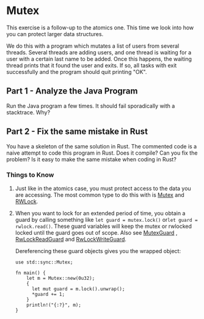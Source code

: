 # Mutex

This exercise is a follow-up to the atomics one. This time we look into how
you can protect larger data structures.

We do this with a program which mutates a list
of users from several threads. Several threads
are adding users, and one thread is waiting
for a user with a certain last name to be
added. Once this happens, the waiting thread
prints that it found the user and exits.
If so, all tasks with exit successfully
and the program should quit printing
"OK".

## Part 1 - Analyze the Java Program

Run the Java program a few times. It should
fail sporadically with a stacktrace. Why?

## Part 2 - Fix the same mistake in Rust

You have a skeleton of the same solution in Rust. The commented code is a naive attempt to
code this program in Rust. Does it compile?
Can you fix the problem? Is it easy to make
the same mistake when coding in Rust?

### Things to Know

1. Just like in the atomics case, you must protect access to the data you are accessing.
   The most common type to do this with is [Mutex](https://doc.rust-lang.org/std/sync/struct.Mutex.html) and
    [RWLock](https://doc.rust-lang.org/std/sync/struct.RwLock.html).

2. When you want to lock for an extended period of time, you obtain a guard
   by calling something like `let guard = mutex.lock()` or`let guard = rwlock.read()`.
   These guard variables will keep the mutex or rwlocked locked until the guard
   goes out of scope. Also see [MutexGuard](https://doc.rust-lang.org/std/sync/struct.MutexGuard.html)
   , [RwLockReadGuard](https://doc.rust-lang.org/std/sync/struct.RwLockReadGuard.html) and
   [RwLockWriteGuard](https://doc.rust-lang.org/std/sync/struct.RwLockWriteGuard.html).

   Dereferencing these guard objects gives
   you the wrapped object:

   ```
   use std::sync::Mutex;

   fn main() {
       let m = Mutex::new(0u32);
       {
         let mut guard = m.lock().unwrap();
         *guard += 1;
       }
       println!("{:?}", m);
   }
   ```
